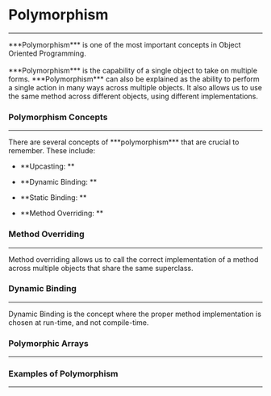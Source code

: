 # Polymorphism
<hr>
***Polymorphism*** is one of the most important concepts in Object Oriented Programming.
<br>
<br>
***Polymorphism*** is the capability of a single object to take on multiple forms. ***Polymorphism*** can also be explained as the ability to perform a single action in many ways across multiple objects. It also allows us to use the same method across different objects, using different implementations. 

### Polymorphism Concepts
<hr>
There are several concepts of ***polymorphism*** that are crucial to remember. These include:

- **Upcasting: **

- **Dynamic Binding: **

- **Static Binding: **

- **Method Overriding: **

### Method Overriding
<hr>
Method overriding allows us to call the correct implementation of a method across multiple objects that share the same superclass.

### Dynamic Binding
<hr>
Dynamic Binding is the concept where the proper method implementation is chosen at run-time, and not compile-time.

### Polymorphic Arrays
<hr>

### Examples of Polymorphism
<hr>

